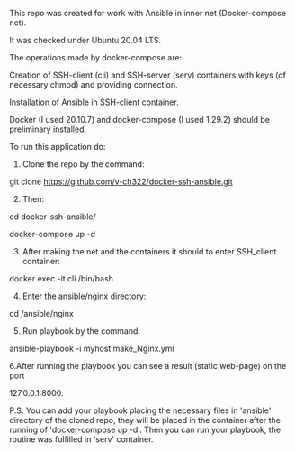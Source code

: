 This repo was created for work with Ansible in inner net (Docker-compose net).

It was checked under Ubuntu 20.04 LTS.

The operations made by docker-compose are:

Creation of SSH-client (cli) and SSH-server (serv) containers with keys (of necessary chmod) and providing connection.

Installation of Ansible in SSH-client container.

Docker (I used 20.10.7) and docker-compose (I used 1.29.2) should be preliminary installed.

To run this application do:

1. Clone the repo by the command:

git clone https://github.com/v-ch322/docker-ssh-ansible.git


2. Then:

cd docker-ssh-ansible/

docker-compose up -d

3. After making the net and the containers it should to enter SSH_client container:

docker exec -it cli /bin/bash

4. Enter the ansible/nginx directory:

cd /ansible/nginx

5. Run playbook by the command:

ansible-playbook -i myhost make_Nginx.yml

6.After running the playbook you can see a result (static web-page) on the port

127.0.0.1:8000.

P.S. You can add your playbook placing the necessary files in 'ansible' directory of the cloned repo,
they will be placed in the container after the running of 'docker-compose up -d'.
Then you can run your playbook, the routine was fulfilled in 'serv' container.
